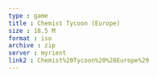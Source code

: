 ```yaml
---
type : game
title : Chemist Tycoon (Europe)
size : 18.5 M
format : iso
archive : zip
server : myrient
link2 : Chemist%20Tycoon%20%28Europe%29
---
```

